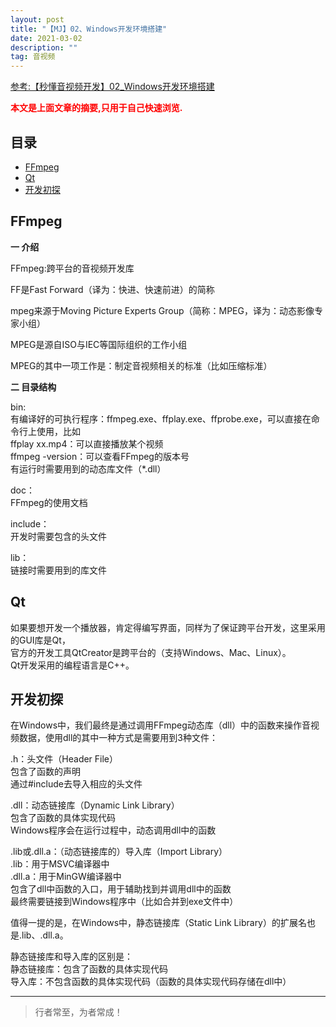 ```yaml
---
layout: post
title: "【MJ】02、Windows开发环境搭建"
date: 2021-03-02
description: ""
tag: 音视频
---
```



[参考:【秒懂音视频开发】02_Windows开发环境搭建](https://www.cnblogs.com/mjios/p/14466418.html)

<span style="font-weight:bold;color:red;">本文是上面文章的摘要,只用于自己快速浏览.</span>


## 目录

* [FFmpeg](#content1)
* [Qt](#content2)
* [开发初探](#content3)





<!-- ************************************************ -->
## <a id="content1"></a>FFmpeg

**一 介绍**

FFmpeg:跨平台的音视频开发库

FF是Fast Forward（译为：快进、快速前进）的简称

mpeg来源于Moving Picture Experts Group（简称：MPEG，译为：动态影像专家小组）

MPEG是源自ISO与IEC等国际组织的工作小组

MPEG的其中一项工作是：制定音视频相关的标准（比如压缩标准）


**二 目录结构**

bin:     
有编译好的可执行程序：ffmpeg.exe、ffplay.exe、ffprobe.exe，可以直接在命令行上使用，比如    
ffplay xx.mp4：可以直接播放某个视频   
ffmpeg -version：可以查看FFmpeg的版本号    
有运行时需要用到的动态库文件（*.dll）    

doc：    
FFmpeg的使用文档

include：     
开发时需要包含的头文件

lib：       
链接时需要用到的库文件


<!-- ************************************************ -->
## <a id="content2"></a>Qt

如果要想开发一个播放器，肯定得编写界面，同样为了保证跨平台开发，这里采用的GUI库是Qt，     
官方的开发工具QtCreator是跨平台的（支持Windows、Mac、Linux）。     
Qt开发采用的编程语言是C++。      



<!-- ************************************************ -->
## <a id="content3"></a>开发初探

在Windows中，我们最终是通过调用FFmpeg动态库（dll）中的函数来操作音视频数据，使用dll的其中一种方式是需要用到3种文件：

.h：头文件（Header File）         
包含了函数的声明        
通过#include去导入相应的头文件         

.dll：动态链接库（Dynamic Link Library）      
包含了函数的具体实现代码       
Windows程序会在运行过程中，动态调用dll中的函数        

.lib或.dll.a：（动态链接库的）导入库（Import Library）     
.lib：用于MSVC编译器中       
.dll.a：用于MinGW编译器中         
包含了dll中函数的入口，用于辅助找到并调用dll中的函数        
最终需要链接到Windows程序中（比如合并到exe文件中）            

值得一提的是，在Windows中，静态链接库（Static Link Library）的扩展名也是.lib、.dll.a。     

静态链接库和导入库的区别是：     
静态链接库：包含了函数的具体实现代码         
导入库：不包含函数的具体实现代码（函数的具体实现代码存储在dll中）          


----------
>  行者常至，为者常成！


